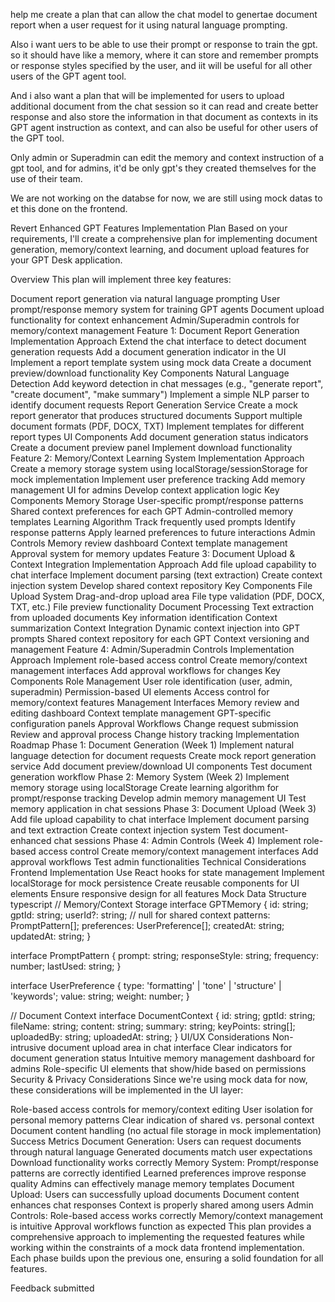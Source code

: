 help me create a plan that can allow the chat model to genertae document report when a user request for it using natural language prompting.

Also i want uers to be able to use their prompt or response to train the gpt. so it should have like a memory, where it can store and remember prompts or response styles specified by the user, and iit will be useful for all other users of the GPT agent tool.

And i also want a plan that will be implemented for users to upload additional document  from the chat session so it can read and create better response and also store the information in that document as contexts in its GPT agent instruction as context, and can also be useful for other users of the GPT tool.

Only admin or Superadmin can edit the memory and context instruction of a gpt tool, and for admins, it'd be only gpt's they created themselves for the use of their team.

We are not working on the databse for now, we are still using mock datas to et this done on the frontend.

Revert
Enhanced GPT Features Implementation Plan
Based on your requirements, I'll create a comprehensive plan for implementing document generation, memory/context learning, and document upload features for your GPT Desk application.

Overview
This plan will implement three key features:

Document report generation via natural language prompting
User prompt/response memory system for training GPT agents
Document upload functionality for context enhancement
Admin/Superadmin controls for memory/context management
Feature 1: Document Report Generation
Implementation Approach
Extend the chat interface to detect document generation requests
Add a document generation indicator in the UI
Implement a report template system using mock data
Create a document preview/download functionality
Key Components
Natural Language Detection
Add keyword detection in chat messages (e.g., "generate report", "create document", "make summary")
Implement a simple NLP parser to identify document requests
Report Generation Service
Create a mock report generator that produces structured documents
Support multiple document formats (PDF, DOCX, TXT)
Implement templates for different report types
UI Components
Add document generation status indicators
Create a document preview panel
Implement download functionality
Feature 2: Memory/Context Learning System
Implementation Approach
Create a memory storage system using localStorage/sessionStorage for mock implementation
Implement user preference tracking
Add memory management UI for admins
Develop context application logic
Key Components
Memory Storage
User-specific prompt/response patterns
Shared context preferences for each GPT
Admin-controlled memory templates
Learning Algorithm
Track frequently used prompts
Identify response patterns
Apply learned preferences to future interactions
Admin Controls
Memory review dashboard
Context template management
Approval system for memory updates
Feature 3: Document Upload & Context Integration
Implementation Approach
Add file upload capability to chat interface
Implement document parsing (text extraction)
Create context injection system
Develop shared context repository
Key Components
File Upload System
Drag-and-drop upload area
File type validation (PDF, DOCX, TXT, etc.)
File preview functionality
Document Processing
Text extraction from uploaded documents
Key information identification
Context summarization
Context Integration
Dynamic context injection into GPT prompts
Shared context repository for each GPT
Context versioning and management
Feature 4: Admin/Superadmin Controls
Implementation Approach
Implement role-based access control
Create memory/context management interfaces
Add approval workflows for changes
Key Components
Role Management
User role identification (user, admin, superadmin)
Permission-based UI elements
Access control for memory/context features
Management Interfaces
Memory review and editing dashboard
Context template management
GPT-specific configuration panels
Approval Workflows
Change request submission
Review and approval process
Change history tracking
Implementation Roadmap
Phase 1: Document Generation (Week 1)
 Implement natural language detection for document requests
 Create mock report generation service
 Add document preview/download UI components
 Test document generation workflow
Phase 2: Memory System (Week 2)
 Implement memory storage using localStorage
 Create learning algorithm for prompt/response tracking
 Develop admin memory management UI
 Test memory application in chat sessions
Phase 3: Document Upload (Week 3)
 Add file upload capability to chat interface
 Implement document parsing and text extraction
 Create context injection system
 Test document-enhanced chat sessions
Phase 4: Admin Controls (Week 4)
 Implement role-based access control
 Create memory/context management interfaces
 Add approval workflows
 Test admin functionalities
Technical Considerations
Frontend Implementation
Use React hooks for state management
Implement localStorage for mock persistence
Create reusable components for UI elements
Ensure responsive design for all features
Mock Data Structure
typescript
// Memory/Context Storage
interface GPTMemory {
  id: string;
  gptId: string;
  userId?: string; // null for shared context
  patterns: PromptPattern[];
  preferences: UserPreference[];
  createdAt: string;
  updatedAt: string;
}

interface PromptPattern {
  prompt: string;
  responseStyle: string;
  frequency: number;
  lastUsed: string;
}

interface UserPreference {
  type: 'formatting' | 'tone' | 'structure' | 'keywords';
  value: string;
  weight: number;
}

// Document Context
interface DocumentContext {
  id: string;
  gptId: string;
  fileName: string;
  content: string;
  summary: string;
  keyPoints: string[];
  uploadedBy: string;
  uploadedAt: string;
}
UI/UX Considerations
Non-intrusive document upload area in chat interface
Clear indicators for document generation status
Intuitive memory management dashboard for admins
Role-specific UI elements that show/hide based on permissions
Security & Privacy Considerations
Since we're using mock data for now, these considerations will be implemented in the UI layer:

Role-based access controls for memory/context editing
User isolation for personal memory patterns
Clear indication of shared vs. personal context
Document content handling (no actual file storage in mock implementation)
Success Metrics
Document Generation:
Users can request documents through natural language
Generated documents match user expectations
Download functionality works correctly
Memory System:
Prompt/response patterns are correctly identified
Learned preferences improve response quality
Admins can effectively manage memory templates
Document Upload:
Users can successfully upload documents
Document content enhances chat responses
Context is properly shared among users
Admin Controls:
Role-based access works correctly
Memory/context management is intuitive
Approval workflows function as expected
This plan provides a comprehensive approach to implementing the requested features while working within the constraints of a mock data frontend implementation. Each phase builds upon the previous one, ensuring a solid foundation for all features.

Feedback submitted
